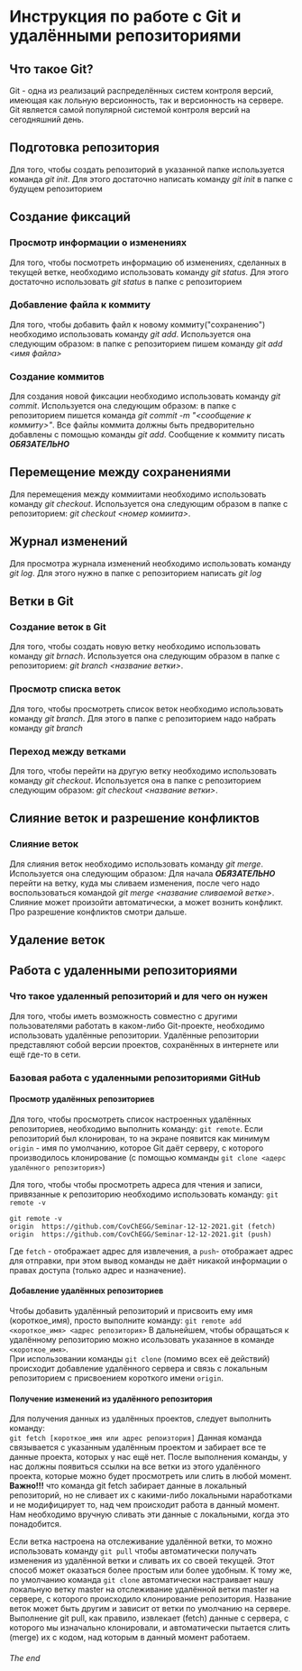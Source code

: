 # Инструкция по работе с Git и удалёнными репозиториями

## Что такое Git?

Git - одна из реализаций распределённых систем контроля версий, имеющая как лольную версионность, так и версионность на сервере. Git является самой популярной системой контроля версий на сегодняшний день.

## Подготовка репозитория
Для того, чтобы создать репозиторий в указанной папке используется команда *git init*. Для этого достаточно написать команду *git init* в папке с будущем репозиторием

## Создание фиксаций
### Просмотр информации о изменениях

Для того, чтобы посмотреть информацию об изменениях, сделанных в текущей ветке, необходимо использовать команду *git status*. Для этого достаточно использовать *git status* в папке с репозиторием

### Добавление файла к коммиту
Для того, чтобы добавить файл к новому коммиту("сохранению") необходимо использовать команду *git add*. Используется она следующим образом: в папке с репозиторием пишем команду *git add <имя файла>*

### Создание коммитов

Для создания новой фиксации необходимо использовать команду *git commit*. Используется она следующим образом: в папке с репозиторием пишется команда *git commit -m "<сообщение к коммиту>"*. Все файлы коммита должны быть предворительно добавлены с помощью команды *git add*. Сообщение к коммиту писать ***ОБЯЗАТЕЛЬНО***

## Перемещение между сохранениями
Для перемещения между коммиитами необходимо использовать команду *git checkout*. Используется она следующим образом в папке с репозиторием: *git checkout <номер комиита>*.

## Журнал изменений
Для просмотра журнала изменений необходимо использовать команду *git log*. Для этого нужно в папке с репозиторием написать *git log*

## Ветки в Git
### Создание веток в Git
Для того, чтобы создать новую ветку необходимо использовать команду *git brnach*. Используется она следующим образом в папке с репозиторием: *git branch <название ветки>*.
### Просмотр списка веток
Для того, чтобы просмотреть список веток необходимо использовать команду *git branch*. Для этого в папке с репозиторием надо набрать команду *git branch*

### Переход между ветками
Для того, чтобы перейти на другую ветку необходимо использовать команду *git checkout*. Используется она в папке с репозиторием следующим образом: *git checkout <название ветки>*.

## Слияние веток и разрешение конфликтов
### Слияние веток
Для слияния веток необходимо использовать команду *git merge*. Используется она следующим образом: Для начала ***ОБЯЗАТЕЛЬНО*** перейти на ветку, куда мы сливаем изменения, после чего надо воспользоваться командой *git merge <название сливаемой ветке>*. Слияние может произойти автоматически, а может вознить конфликт. Про разрешение конфликтов смотри дальше.

## Удаление веток

## Работа с удаленными репозиториями

### Что такое удаленный репозиторий и для чего он нужен

Для того, чтобы иметь возможность совместно с другими пользователями работать в каком-либо Git-проекте, необходимо использовать удалённые репозитории. Удалённые репозитории представляют собой версии проектов, сохранённых в интернете или ещё где-то в сети.

### Базовая работа с удаленными репозиториями GitHub

#### Просмотр удалённых репозиториев

Для того, чтобы просмотреть список настроенных удалённых репозиториев, необходимо выполнить команду: `git remote`. Если репозиторий был клонирован, то на экране появится как минимум `origin` - имя по умолчанию, которое Git даёт серверу, с которого производилось клонирование (с помощью комманды `git clone <адерс удалённого репозитория>`)

Для того, чтобы чтобы просмотреть адреса для чтения и записи, привязанные к репозиторию необходимо использовать команду: `git remote -v`

    git remote -v
    origin  https://github.com/CovChEGG/Seminar-12-12-2021.git (fetch)
    origin  https://github.com/CovChEGG/Seminar-12-12-2021.git (push)

Где `fetch` - отображает адрес для извлечения, а `push`- отображает адрес для отправки, при этом вывод команды не даёт никакой информации о правах доступа (только адрес и назначение).

#### Добавление удалённых репозиториев

Чтобы добавить удалённый репозиторий и присвоить ему имя (короткое_имя), просто выполните команду:
`git remote add <короткое_имя> <адрес репозитория>`
В дальнейшем, чтобы обращаться к удалённому репозиторию можно исользовать указанное в команде `<короткое_имя>`.  
При использовании команды `git clone` (помимо всех её действий) происходит добавление удалённого сервера и связь с локальным репозиторием с присвоением короткого имени `origin`.

#### Получение изменений из удалённого репозитория

Для получения данных из удалённых проектов, следует выполнить команду:  
`git fetch [короткое_имя или адрес репоизтория]`
Данная команда связывается с указанным удалённым проектом и забирает все те данные проекта, которых у нас ещё нет. После выполнения команды, у нас должны появиться ссылки на все ветки из этого удалённого проекта, которые можно будет просмотреть или слить в любой момент.
**Важно!!!** что команда git fetch забирает данные в локальный репозиторий, но не сливает их с какими-либо локальными наработками и не модифицирует то, над чем происходит работа в данный момент. Нам необходимо вручную сливать эти данные с локальными, когда это понадобится.

Если ветка настроена на отслеживание удалённой ветки, то можно использовать команду `git pull` чтобы автоматически получать изменения из удалённой ветки и сливать их со своей текущей. Этот способ может оказаться более простым или более удобным. К тому же, по умолчанию команда `git clone` автоматически настраивает нашу локальную ветку master на отслеживание удалённой ветки master на сервере, с которого происходило клонирование репозитория. Название веток может быть другим и зависит от ветки по умолчанию на сервере. Выполнение git pull, как правило, извлекает (fetch) данные с сервера, с которого мы изначально клонировали, и автоматически пытается слить (merge) их с кодом, над которым в данный момент работаем.





###### The end
